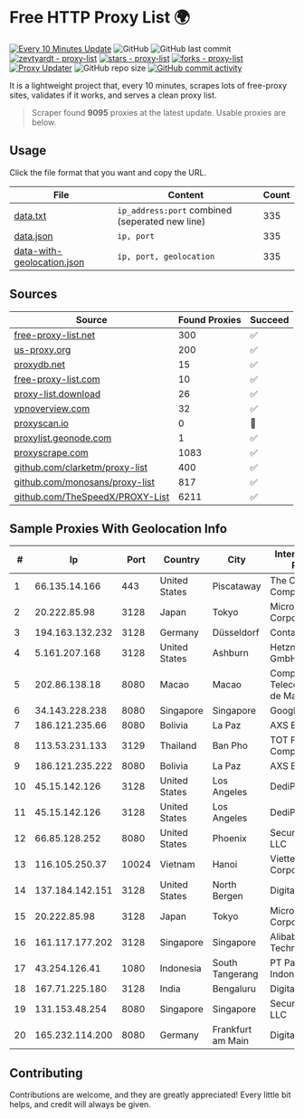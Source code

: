 
# Free HTTP Proxy List 🌍

[![Every 10 Minutes Update](https://github.com/mertguvencli/http-proxy-list/actions/workflows/main.yml/badge.svg?branch=main)](https://github.com/mertguvencli/http-proxy-list/actions/workflows/main.yml)
![GitHub](https://img.shields.io/github/license/mertguvencli/http-proxy-list)
![GitHub last commit](https://img.shields.io/github/last-commit/mertguvencli/http-proxy-list)
[![zevtyardt - proxy-list](https://img.shields.io/static/v1?label=zevtyardt&message=proxy-list&color=blue&logo=github)](https://github.com/zevtyardt/proxy-list "Go to GitHub repo")
[![stars - proxy-list](https://img.shields.io/github/stars/zevtyardt/proxy-list?style=social)](https://github.com/zevtyardt/proxy-list)
[![forks - proxy-list](https://img.shields.io/github/forks/zevtyardt/proxy-list?style=social)](https://github.com/zevtyardt/proxy-list)
[![Proxy Updater](https://github.com/zevtyardt/proxy-list/workflows/Proxy%20Updater/badge.svg)](https://github.com/zevtyardt/proxy-list/actions?query=workflow:"Proxy+Updater")
![GitHub repo size](https://img.shields.io/github/repo-size/zevtyardt/proxy-list)
[![GitHub commit activity](https://img.shields.io/github/commit-activity/m/zevtyardt/proxy-list?logo=commits)](https://github.com/zevtyardt/proxy-list/commits/main)

It is a lightweight project that, every 10 minutes, scrapes lots of free-proxy sites, validates if it works, and serves a clean proxy list.

> Scraper found **9095** proxies at the latest update. Usable proxies are below.

## Usage

Click the file format that you want and copy the URL.

|File|Content|Count|
|----|-------|-----|
|[data.txt](https://raw.githubusercontent.com/mertguvencli/http-proxy-list/main/proxy-list/data.txt)|`ip_address:port` combined (seperated new line)|335|
|[data.json](https://raw.githubusercontent.com/mertguvencli/http-proxy-list/main/proxy-list/data.json)|`ip, port`|335|
|[data-with-geolocation.json](https://raw.githubusercontent.com/mertguvencli/http-proxy-list/main/proxy-list/data-with-geolocation.json)|`ip, port, geolocation`|335|

## Sources

|Source|Found Proxies|Succeed|
|------|-------------|-------|
|[free-proxy-list.net](https://free-proxy-list.net)|300|✅|
|[us-proxy.org](https://www.us-proxy.org)|200|✅|
|[proxydb.net](http://proxydb.net)|15|✅|
|[free-proxy-list.com](https://free-proxy-list.com/?page=&port=&type%5B%5D=http&type%5B%5D=https&up_time=0&search=Search)|10|✅|
|[proxy-list.download](https://www.proxy-list.download/HTTP)|26|✅|
|[vpnoverview.com](https://vpnoverview.com/privacy/anonymous-browsing/free-proxy-servers)|32|✅|
|[proxyscan.io](https://www.proxyscan.io)|0|🚫|
|[proxylist.geonode.com](https://proxylist.geonode.com/api/proxy-list?limit=300&page=1&sort_by=lastChecked&sort_type=desc&protocols=http,https)|1|✅|
|[proxyscrape.com](https://api.proxyscrape.com/v2/?request=displayproxies&protocol=http&timeout=10000&country=all&ssl=all&anonymity=all)|1083|✅|
|[github.com/clarketm/proxy-list](https://raw.githubusercontent.com/clarketm/proxy-list/master/proxy-list-raw.txt)|400|✅|
|[github.com/monosans/proxy-list](https://raw.githubusercontent.com/monosans/proxy-list/main/proxies/http.txt)|817|✅|
|[github.com/TheSpeedX/PROXY-List](https://raw.githubusercontent.com/TheSpeedX/PROXY-List/master/http.txt)|6211|✅|


## Sample Proxies With Geolocation Info

|#|Ip|Port|Country|City|Internet Service Provider|
|-|--|----|-------|----|-------------------------|
|1|66.135.14.166|443|United States|Piscataway|The Constant Company, LLC|
|2|20.222.85.98|3128|Japan|Tokyo|Microsoft Corporation|
|3|194.163.132.232|3128|Germany|Düsseldorf|Contabo GmbH|
|4|5.161.207.168|3128|United States|Ashburn|Hetzner Online GmbH|
|5|202.86.138.18|8080|Macao|Macao|Companhia de Telecomunicacoes de Macau|
|6|34.143.228.238|8080|Singapore|Singapore|Google LLC|
|7|186.121.235.66|8080|Bolivia|La Paz|AXS Bolivia S. A.|
|8|113.53.231.133|3129|Thailand|Ban Pho|TOT Public Company Limited|
|9|186.121.235.222|8080|Bolivia|La Paz|AXS Bolivia S. A.|
|10|45.15.142.126|3128|United States|Los Angeles|DediPath|
|11|45.15.142.126|3128|United States|Los Angeles|DediPath|
|12|66.85.128.252|8080|United States|Phoenix|Secured Servers LLC|
|13|116.105.250.37|10024|Vietnam|Hanoi|Viettel Corporation|
|14|137.184.142.151|3128|United States|North Bergen|DigitalOcean, LLC|
|15|20.222.85.98|3128|Japan|Tokyo|Microsoft Corporation|
|16|161.117.177.202|3128|Singapore|Singapore|Alibaba (US) Technology Co.|
|17|43.254.126.41|1080|Indonesia|South Tangerang|PT Palapa Media Indonesia|
|18|167.71.225.180|3128|India|Bengaluru|DigitalOcean, LLC|
|19|131.153.48.254|8080|Singapore|Singapore|Secured Servers LLC|
|20|165.232.114.200|8080|Germany|Frankfurt am Main|DigitalOcean, LLC|



## Contributing

Contributions are welcome, and they are greatly appreciated! Every
little bit helps, and credit will always be given.

